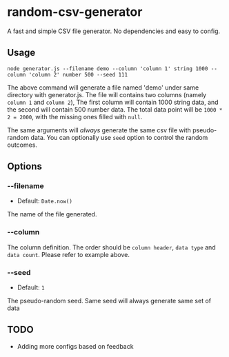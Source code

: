 # random-csv-generator

A fast and simple CSV file generator. No dependencies and easy to config.

## Usage

`node generator.js --filename demo --column 'column 1' string 1000 --column 'column 2' number 500 --seed 111`

The above command will generate a file named 'demo' under same directory with generator.js. The file will contains two columns (namely `column 1` and `column 2`), The first column will contain 1000 string data, and the second will contain 500 number data. The total data point will be `1000 * 2 = 2000`, with the missing ones filled with `null`.

The same arguments will *always* generate the same csv file with pseudo-random data. You can optionally use `seed` option to control the random outcomes.

## Options

### --filename

* Default: `Date.now()`

The name of the file generated.

### --column

The column definition. The order should be `column header`, `data type` and `data count`. Please refer to example above.

### --seed

* Default: `1`

The pseudo-random seed. Same seed will always generate same set of data

## TODO

* Adding more configs based on feedback